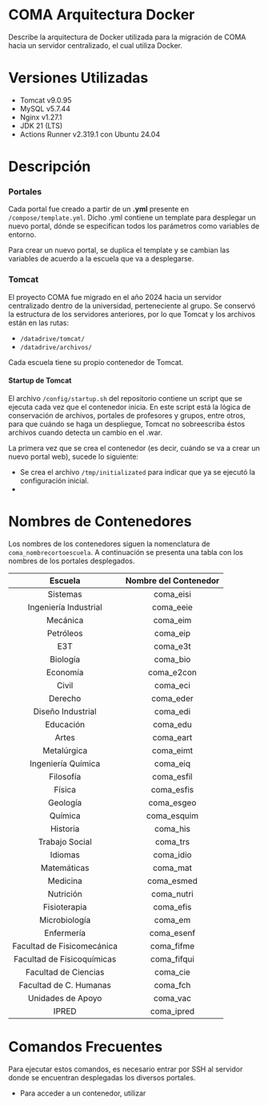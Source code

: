 # COMA Arquitectura Docker

Describe la arquitectura de Docker utilizada para la migración de COMA hacia un servidor centralizado, el cual utiliza Docker.

# Versiones Utilizadas
- Tomcat v9.0.95
- MySQL v5.7.44
- Nginx v1.27.1
- JDK 21 (LTS)
- Actions Runner v2.319.1 con Ubuntu 24.04

# Descripción

### Portales

Cada portal fue creado a partir de un **.yml** presente en `/compose/template.yml`. Dicho .yml contiene un template para desplegar un nuevo portal, dónde se especifican todos los parámetros como variables de entorno.

Para crear un nuevo portal, se duplica el template y se cambian las variables de acuerdo a la escuela que va a desplegarse.

### Tomcat
El proyecto COMA fue migrado en el año 2024 hacia un servidor centralizado dentro de la universidad, perteneciente al grupo. Se conservó la estructura de los servidores anteriores, por lo que Tomcat y los archivos están en las rutas:
- `/datadrive/tomcat/`
- `/datadrive/archivos/`

Cada escuela tiene su propio contenedor de Tomcat.

#### Startup de Tomcat
El archivo `/config/startup.sh` del repositorio contiene un script que se ejecuta cada vez que el contenedor inicia. En este script está la lógica de conservación de archivos, portales de profesores y grupos, entre otros, para que cuándo se haga un despliegue, Tomcat no sobreescriba éstos archivos cuando detecta un cambio en el .war.

La primera vez que se crea el contenedor (es decir, cuándo se va a crear un nuevo portal web), sucede lo siguiente:
- Se crea el archivo `/tmp/initializated` para indicar que ya se ejecutó la configuración inicial.
- 


# Nombres de Contenedores

Los nombres de los contenedores siguen la nomenclatura de `coma_nombrecortoescuela`. A continuación se presenta una tabla con los nombres de los portales desplegados.

| Escuela | Nombre del Contenedor |
| :---:   | :---: |
| Sistemas | coma_eisi |
| Ingeniería Industrial | coma_eeie |
| Mecánica | coma_eim |
| Petróleos | coma_eip |
| E3T | coma_e3t |
| Biología | coma_bio |
| Economía | coma_e2con |
| Civil | coma_eci |
| Derecho | coma_eder |
| Diseño Industrial | coma_edi |
| Educación | coma_edu |
| Artes | coma_eart |
| Metalúrgica | coma_eimt |
| Ingeniería Química | coma_eiq |
| Filosofía | coma_esfil |
| Física | coma_esfis |
| Geología | coma_esgeo |
| Química | coma_esquim |
| Historia | coma_his |
| Trabajo Social | coma_trs |
| Idiomas | coma_idio |
| Matemáticas | coma_mat |
| Medicina | coma_esmed |
| Nutrición | coma_nutri |
| Fisioterapia | coma_efis |
| Microbiología | coma_em |
| Enfermería | coma_esenf |
| Facultad de Fisicomecánica | coma_fifme |
| Facultad de Fisicoquímicas | coma_fifqui |
| Facultad de Ciencias | coma_cie |
| Facultad de C. Humanas | coma_fch |
| Unidades de Apoyo | coma_vac |
| IPRED | coma_ipred |

# Comandos Frecuentes

Para ejecutar estos comandos, es necesario entrar por SSH al servidor donde se encuentran desplegadas los diversos portales.

- Para acceder a un contenedor, utilizar 

